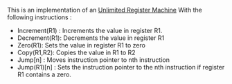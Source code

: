 This is an implementation of an [Unlimited Register Machine](https://proofwiki.org/wiki/Definition:Unlimited_Register_Machine) With the following instructions :
- Increment(R1) : Increments the value in register R1.
- Decrement(R1): Decrements the value in register R1
- Zero(R1): Sets the value in register R1 to zero
- Copy(R1,R2): Copies the value in R1 to R2
- Jump[n] : Moves instruction pointer to nth instruction
- Jump(R1)[n] : Sets the instruction pointer to the nth instruction if register R1 contains a zero.

